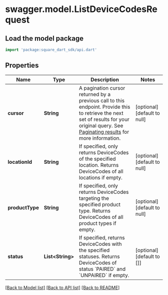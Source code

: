# swagger.model.ListDeviceCodesRequest

## Load the model package
```dart
import 'package:square_dart_sdk/api.dart'
```

## Properties
Name | Type | Description | Notes
------------ | ------------- | ------------- | -------------
**cursor** | **String** | A pagination cursor returned by a previous call to this endpoint. Provide this to retrieve the next set of results for your original query.  See [Paginating results](https://developer.squareup.com/docs/working-with-apis/pagination) for more information. | [optional] [default to null]
**locationId** | **String** | If specified, only returns DeviceCodes of the specified location. Returns DeviceCodes of all locations if empty. | [optional] [default to null]
**productType** | **String** | If specified, only returns DeviceCodes targeting the specified product type. Returns DeviceCodes of all product types if empty. | [optional] [default to null]
**status** | **List&lt;String&gt;** | If specified, returns DeviceCodes with the specified statuses. Returns DeviceCodes of status &#x60;PAIRED&#x60; and &#x60;UNPAIRED&#x60; if empty. | [optional] [default to []]

[[Back to Model list]](../README.md#documentation-for-models) [[Back to API list]](../README.md#documentation-for-api-endpoints) [[Back to README]](../README.md)

